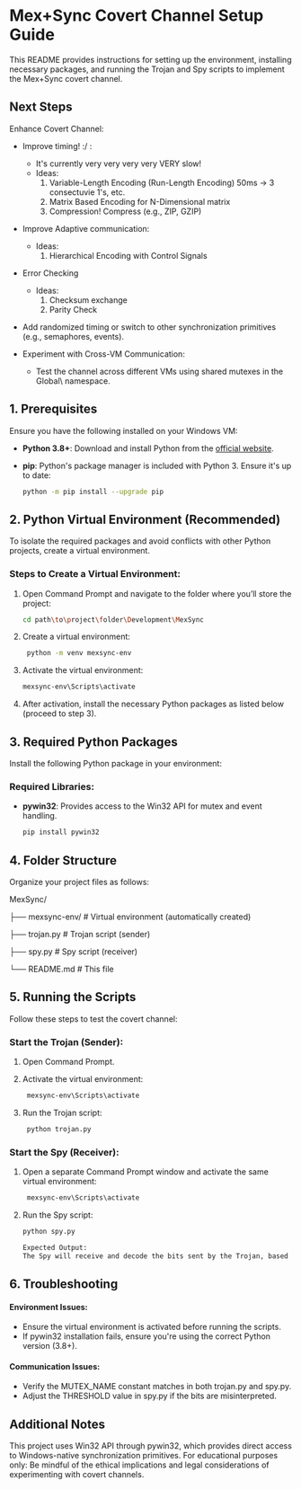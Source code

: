 # Mex+Sync Covert Channel Setup Guide

This README provides instructions for setting up the environment, installing necessary packages, and running the Trojan and Spy scripts to implement the Mex+Sync covert channel.

## Next Steps
Enhance Covert Channel:
- Improve timing! :/ :
    - It's currently very very very very VERY slow!
    - Ideas:
        1. Variable-Length Encoding (Run-Length Encoding) 50ms -> 3 consectuvie 1's, etc.
        2. Matrix Based Encoding for N-Dimensional matrix
        3. Compression! Compress (e.g., ZIP, GZIP)
- Improve Adaptive communication:
    - Ideas:
        1. Hierarchical Encoding with Control Signals
- Error Checking
    - Ideas:
        1. Checksum exchange
        2. Parity Check
- Add randomized timing or switch to other synchronization primitives (e.g., semaphores, events).

- Experiment with Cross-VM Communication:

    -  Test the channel across different VMs using shared mutexes in the Global\\ namespace.

## 1. Prerequisites

Ensure you have the following installed on your Windows VM:

- **Python 3.8+**: Download and install Python from the [official website](https://www.python.org/downloads/).
- **pip**: Python's package manager is included with Python 3. Ensure it's up to date:
  
  ```bash
  python -m pip install --upgrade pip

## 2. Python Virtual Environment (Recommended)

To isolate the required packages and avoid conflicts with other Python projects, create a virtual environment.

### Steps to Create a Virtual Environment:

1. Open Command Prompt and navigate to the folder where you’ll store the project:

   ```bash
   cd path\to\project\folder\Development\MexSync

2. Create a virtual environment:

   ```bash
    python -m venv mexsync-env

3. Activate the virtual environment:
    ```bash
    mexsync-env\Scripts\activate
4. After activation, install the necessary Python packages as listed below (proceed to step 3).

## 3. Required Python Packages

Install the following Python package in your environment:

### Required Libraries:

- **pywin32**: Provides access to the Win32 API for mutex and event handling.

   ```bash
   pip install pywin32

## 4. Folder Structure
Organize your project files as follows:

MexSync/

├── mexsync-env/          # Virtual environment (automatically created)

├── trojan.py             # Trojan script (sender)

├── spy.py                # Spy script (receiver)

└── README.md             # This file
## 5. Running the Scripts

Follow these steps to test the covert channel:

### Start the Trojan (Sender):
1. Open Command Prompt.
2. Activate the virtual environment:

   ```bash
    mexsync-env\Scripts\activate

2. Run the Trojan script:
   ```bash
    python trojan.py

### Start the Spy (Receiver):
1. Open a separate Command Prompt window and activate the same virtual environment:

   ```bash
    mexsync-env\Scripts\activate

2. Run the Spy script:
    ```bash
    python spy.py

    Expected Output:
    The Spy will receive and decode the bits sent by the Trojan, based on the timing intervals.

## 6. Troubleshooting
#### Environment Issues: 
- Ensure the virtual environment is activated before running the scripts.
- If pywin32 installation fails, ensure you're using the correct Python version (3.8+).
#### Communication Issues:
- Verify the MUTEX_NAME constant matches in both trojan.py and spy.py.
- Adjust the THRESHOLD value in spy.py if the bits are misinterpreted.


## Additional Notes
This project uses Win32 API through pywin32, which provides direct access to Windows-native synchronization primitives.
For educational purposes only: Be mindful of the ethical implications and legal considerations of experimenting with covert channels.